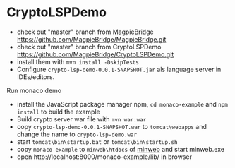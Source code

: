 # CryptoLSPDemo

- check out "master" branch from MagpieBridge https://github.com/MagpieBridge/MagpieBridge.git
- check out "master" branch from CryptoLSPDemo https://github.com/MagpieBridge/CryptoLSPDemo.git
- install them with ``mvn install -DskipTests`` 
- Configure ``crypto-lsp-demo-0.0.1-SNAPSHOT.jar`` als language server in IDEs/editors. 


Run monaco demo
- install the JavaScript package manager npm, ``cd monaco-example`` and ``npm install`` to build the example  
- Build crypto server war file with ``mvn war:war``
- copy ``crypto-lsp-demo-0.0.1-SNAPSHOT.war`` to ``tomcat\webapps`` and change the name to ``crypto-lsp-demo.war`` 
- start ``tomcat\bin\startup.bat`` or ``tomcat\bin\startup.sh``
- copy ``monaco-example`` to ``minweb\htdocs`` of [minweb](https://sourceforge.net/projects/miniweb/) and start minweb.exe
- open http://localhost:8000/monaco-example/lib/ in browser


